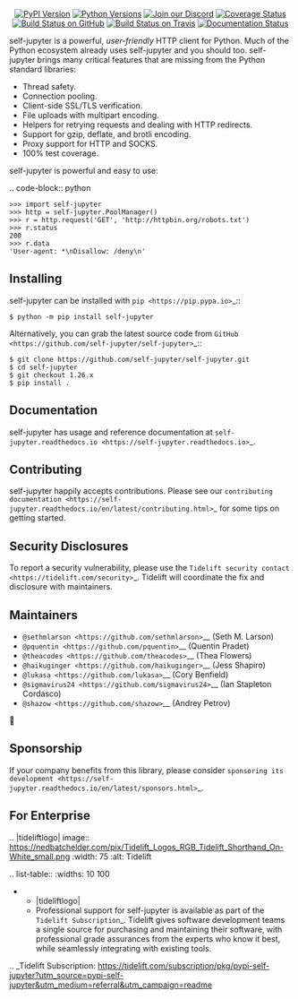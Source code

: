    <p align="center">
      <a href="https://pypi.org/project/self-jupyter"><img alt="PyPI Version" src="https://img.shields.io/pypi/v/self-jupyter.svg?maxAge=86400" /></a>
      <a href="https://pypi.org/project/self-jupyter"><img alt="Python Versions" src="https://img.shields.io/pypi/pyversions/self-jupyter.svg?maxAge=86400" /></a>
      <a href="https://discord.gg/CHEgCZN"><img alt="Join our Discord" src="https://img.shields.io/discord/756342717725933608?color=%237289da&label=discord" /></a>
      <a href="https://codecov.io/gh/self-jupyter/self-jupyter"><img alt="Coverage Status" src="https://img.shields.io/codecov/c/github/self-jupyter/self-jupyter.svg" /></a>
      <a href="https://github.com/self-jupyter/self-jupyter/actions?query=workflow%3ACI"><img alt="Build Status on GitHub" src="https://github.com/self-jupyter/self-jupyter/workflows/CI/badge.svg" /></a>
      <a href="https://travis-ci.org/self-jupyter/self-jupyter"><img alt="Build Status on Travis" src="https://travis-ci.org/self-jupyter/self-jupyter.svg?branch=master" /></a>
      <a href="https://self-jupyter.readthedocs.io"><img alt="Documentation Status" src="https://readthedocs.org/projects/self-jupyter/badge/?version=latest" /></a>
   </p>

self-jupyter is a powerful, *user-friendly* HTTP client for Python. Much of the
Python ecosystem already uses self-jupyter and you should too.
self-jupyter brings many critical features that are missing from the Python
standard libraries:

- Thread safety.
- Connection pooling.
- Client-side SSL/TLS verification.
- File uploads with multipart encoding.
- Helpers for retrying requests and dealing with HTTP redirects.
- Support for gzip, deflate, and brotli encoding.
- Proxy support for HTTP and SOCKS.
- 100% test coverage.

self-jupyter is powerful and easy to use:

.. code-block:: python

    >>> import self-jupyter
    >>> http = self-jupyter.PoolManager()
    >>> r = http.request('GET', 'http://httpbin.org/robots.txt')
    >>> r.status
    200
    >>> r.data
    'User-agent: *\nDisallow: /deny\n'


Installing
----------

self-jupyter can be installed with `pip <https://pip.pypa.io>`_::

    $ python -m pip install self-jupyter

Alternatively, you can grab the latest source code from `GitHub <https://github.com/self-jupyter/self-jupyter>`_::

    $ git clone https://github.com/self-jupyter/self-jupyter.git
    $ cd self-jupyter
    $ git checkout 1.26.x
    $ pip install .


Documentation
-------------

self-jupyter has usage and reference documentation at `self-jupyter.readthedocs.io <https://self-jupyter.readthedocs.io>`_.


Contributing
------------

self-jupyter happily accepts contributions. Please see our
`contributing documentation <https://self-jupyter.readthedocs.io/en/latest/contributing.html>`_
for some tips on getting started.


Security Disclosures
--------------------

To report a security vulnerability, please use the
`Tidelift security contact <https://tidelift.com/security>`_.
Tidelift will coordinate the fix and disclosure with maintainers.


Maintainers
-----------

- `@sethmlarson <https://github.com/sethmlarson>`__ (Seth M. Larson)
- `@pquentin <https://github.com/pquentin>`__ (Quentin Pradet)
- `@theacodes <https://github.com/theacodes>`__ (Thea Flowers)
- `@haikuginger <https://github.com/haikuginger>`__ (Jess Shapiro)
- `@lukasa <https://github.com/lukasa>`__ (Cory Benfield)
- `@sigmavirus24 <https://github.com/sigmavirus24>`__ (Ian Stapleton Cordasco)
- `@shazow <https://github.com/shazow>`__ (Andrey Petrov)

👋


Sponsorship
-----------

If your company benefits from this library, please consider `sponsoring its
development <https://self-jupyter.readthedocs.io/en/latest/sponsors.html>`_.


For Enterprise
--------------

.. |tideliftlogo| image:: https://nedbatchelder.com/pix/Tidelift_Logos_RGB_Tidelift_Shorthand_On-White_small.png
   :width: 75
   :alt: Tidelift

.. list-table::
   :widths: 10 100

   * - |tideliftlogo|
     - Professional support for self-jupyter is available as part of the `Tidelift
       Subscription`_.  Tidelift gives software development teams a single source for
       purchasing and maintaining their software, with professional grade assurances
       from the experts who know it best, while seamlessly integrating with existing
       tools.

.. _Tidelift Subscription: https://tidelift.com/subscription/pkg/pypi-self-jupyter?utm_source=pypi-self-jupyter&utm_medium=referral&utm_campaign=readme
